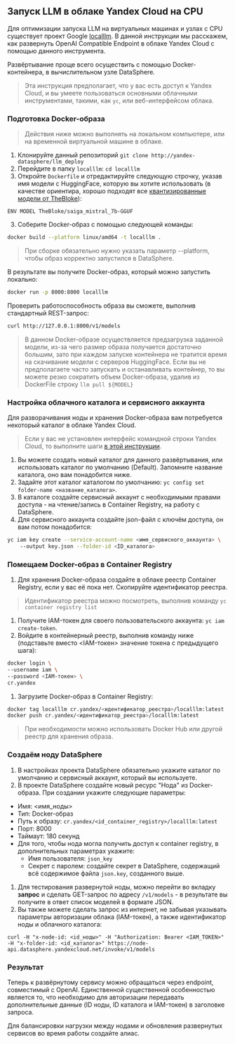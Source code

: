 ## Запуск LLM в облаке Yandex Cloud на CPU

Для оптимизации запуска LLM на виртуальных машинах и узлах с CPU существует проект Google [localllm](https://github.com/GoogleCloudPlatform/localllm). В данной инструкции мы расскажем, как развернуть OpenAI Compatible Endpoint в облаке Yandex Cloud с помощью данного инструмента.

Развёртывание проще всего осуществить с помощью Docker-контейнера, в вычислительном узле DataSphere.

> Эта инструкция предполагает, что у вас есть доступ к Yandex Cloud, и вы умеете пользоваться основными облачными инструментами, такими, как `yc`, или веб-интерфейсом облака.

### Подготовка Docker-образа

> Действия ниже можно выполнять на локальном компьютере, или на временной виртуальной машине в облаке.

1. Клонируйте данный репозиторий `git clone http://yandex-datasphere/llm_deploy`
2. Перейдите в папку `localllm`: `cd localllm`
3. Откройте `Dockerfile` и отредактируйте следующую строчку, указав имя модели с HuggingFace, которую вы хотите использовать (в качестве ориентира, хорошо подходят все [квантизированные модели от TheBloke](https://huggingface.co/TheBloke)):
```
ENV MODEL TheBloke/saiga_mistral_7b-GGUF
```
3. Соберите Docker-образ с помощью следующей команды:
```bash
docker build --platform linux/amd64 -t localllm .
```
> При сборке обязательно нужно указать параметр --platform, чтобы образ корректно запустился в DataSphere.

В результате вы получите Docker-образ, который можно запустить локально:
```bash
docker run -p 8000:8000 localllm
```

Проверить работоспособность образа вы сможете, выполнив стандартный REST-запрос:
```bash
curl http://127.0.0.1:8000/v1/models
```

> В данном Docker-образе осуществляется предзагрузка заданной модели, из-за чего размер образа получается достаточно большим, зато при каждом запуске контейнера не тратится время на скачивание модели с серверов HuggingFace. Если вы не предполагаете часто запускать и останавливать контейнер, то вы можете резко сократить объем Docker-образа, удалив из DockerFile строку `llm pull ${MODEL}`  

### Настройка облачного каталога и сервисного аккаунта

Для разворачивания ноды и хранения Docker-образа вам потребуется некоторый каталог в облаке Yandex Cloud.

> Если у вас не установлен интерфейс командной строки Yandex Cloud, то выполните шаги [в этой инструкции](https://cloud.yandex.ru/ru/docs/cli/quickstart#install).

1. Вы можете создать новый каталог для данного развёртывания, или использовать каталог по умолчанию (Default). Запомните название каталога, оно вам понадобится ниже.
1. Задайте этот каталог каталогом по умолчанию: `yc config set folder-name <название_каталога>`.
1. В каталоге создайте сервисный аккаунт с необходимыми правами доступа - на чтение/запись в Container Registry, на работу с DataSphere.
1. Для сервисного аккаунта создайте json-файл с ключём доступа, он вам потом понадобится:
```bash
yc iam key create --service-account-name <имя_сервисного_аккаунта> \ 
    --output key.json --folder-id <ID_каталога>
```

### Помещаем Docker-образ в Container Registry

1. Для хранения Docker-образа создайте в облаке реестр Container Registry, если у вас её пока нет. Скопируйте идентификатор реестра.
> Идентификатор реестра можно посмотреть, выполнив команду `yc container registry list`
1. Получите IAM-токен для своего пользовательского аккаунта: `yc iam create-token`.
1. Войдите в контейнерный реестр, выполнив команду ниже (подставьте вместо <IAM-токен> значение токена с предыдущего шага):
```bash
docker login \
--username iam \
--password <IAM-токен> \
cr.yandex
```
1. Загрузите Docker-образ в Container Registry:
```bash
docker tag localllm cr.yandex/<идентификатор_реестра>/localllm:latest
docker push cr.yandex/<идентификатор_реестра>/localllm:latest
```
> При необходимости можно использовать Docker Hub или другой реестр для хранения образа.

### Создаём ноду DataSphere

1. В настройках проекта DataSphere обязательно укажите каталог по умолчанию и сервисный аккаунт, который вы используете. 
1. В проекте DataSphere создайте новый ресурс "Нода" из Docker-образа. При создании укажите следующие параметры:
* Имя: <имя_ноды>
* Тип: Docker-образ
* Путь к образу: `cr.yandex/<id_container_registry>/localllm:latest`
* Порт: 8000
* Таймаут: 180 секунд
* Для того, чтобы нода могла получить доступ к container registry, в дополнительных параметрах укажите:
   - Имя пользователя: `json_key`
   - Секрет с паролем: создайте секрет в DataSphere, содержащий всё содержимое файла `json.key`, созданного выше.
1. Для тестирования развернутой ноды, можно перейти во вкладку **запрос** и сделать GET-запрос по адресу `/v1/models` - в результате вы получите в ответ список моделей в формате JSON.
1. Вы также можете сделать запрос из интернет, не забывая указывать параметры авторизации облака (IAM-токен), а также идентификатор ноды и облачного каталога:
```
curl -H "x-node-id: <id_ноды>" -H "Authorization: Bearer <IAM_TOKEN>" -H "x-folder-id: <id_каталога>" https://node-api.datasphere.yandexcloud.net/invoke/v1/models
```

### Результат

Теперь к развёрнутому сервису можно обращаться через endpoint, совместимый с OpenAI. Единственной существенной особенностью является то, что необходимо для авторизации передавать дополнительные данные (ID ноды, ID каталога и IAM-токен) в заголовке запроса. 

Для балансировки нагрузки между нодами и обновления развернутых сервисов во время работы создайте алиас.
